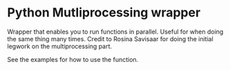 # Python Mutliprocessing wrapper

Wrapper that enables you to run functions in parallel. Useful for when doing the same thing many times. Credit to Rosina Savisaar for doing the initial legwork on the multiprocessing part.

See the examples for how to use the function.

